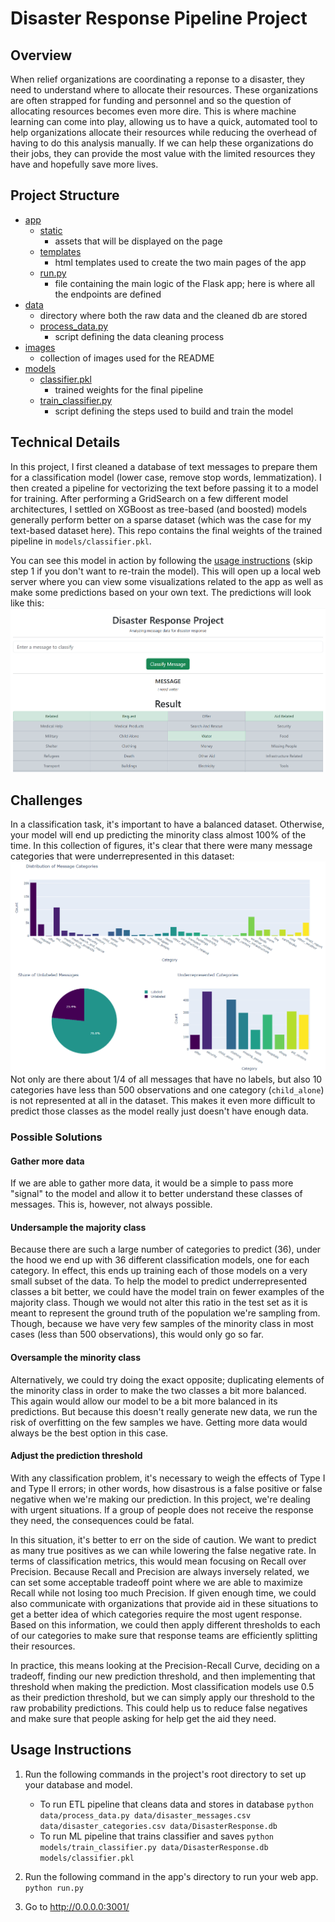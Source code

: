 # Disaster Response Pipeline Project
## Overview
When relief organizations are coordinating a reponse to a disaster, they need to understand where to allocate their resources. These organizations are often strapped for funding and personnel and so the question of allocating resources becomes even more dire. This is where machine learning can come into play, allowing us to have a quick, automated tool to help organizations allocate their resources while reducing the overhead of having to do this analysis manually. If we can help these organizations do their jobs, they can provide the most value with the limited resources they have and hopefully save more lives.

## Project Structure
- [app](app)
    - [static](app/static)
        - assets that will be displayed on the page
    - [templates](app/templates)
        - html templates used to create the two main pages of the app
    - [run.py](app/run.py)
        - file containing the main logic of the Flask app; here is where all the endpoints are defined
- [data](data)
    - directory where both the raw data and the cleaned db are stored
    - [process_data.py](data/process_data.py)
        - script defining the data cleaning process 
- [images](images)
    - collection of images used for the README
- [models](models)
    - [classifier.pkl](models/classifier.pkl)
        - trained weights for the final pipeline
    - [train_classifier.py](models/train_classifier.py)
        - script defining the steps used to build and train the model

## Technical Details
In this project, I first cleaned a database of text messages to prepare them for a classification model (lower case, remove stop words, lemmatization). I then created a pipeline for vectorizing the text before passing it to a model for training. After performing a GridSearch on a few different model architectures, I settled on XGBoost as tree-based (and boosted) models generally perform better on a sparse dataset (which was the case for my text-based dataset here). This repo contains the final weights of the trained pipeline in `models/classifier.pkl`. 

You can see this model in action by following the [usage instructions](#usage-instructions) (skip step 1 if you don't want to re-train the model). This will open up a local web server where you can view some visualizations related to the app as well as make some predictions based on your own text. The predictions will look like this:
![Web page showing a text input at the top, then displaying the prediciton results of that input](images/prediction.png)

## Challenges
In a classification task, it's important to have a balanced dataset. Otherwise, your model will end up predicting the minority class almost 100% of the time. In this collection of figures, it's clear that there were many message categories that were underrepresented in this dataset:
![Two bar charts and a pie chart showing information about the dataset](images/visualization.png)
Not only are there about 1/4 of all messages that have no labels, but also 10 categories have less than 500 observations and one category (`child_alone`) is not represented at all in the dataset. This makes it even more difficult to predict those classes as the model really just doesn't have enough data.

### Possible Solutions
#### Gather more data
If we are able to gather more data, it would be a simple to pass more "signal" to the model and allow it to better understand these classes of messages. This is, however, not always possible.
#### Undersample the majority class
Because there are such a large number of categories to predict (36), under the hood we end up with 36 different classification models, one for each category. In effect, this ends up training each of those models on a very small subset of the data. To help the model to predict underrepresented classes a bit better, we could have the model train on fewer examples of the majority class. Though we would not alter this ratio in the test set as it is meant to represent the ground truth of the population we're sampling from. Though, because we have very few samples of the minority class in most cases (less than 500 observations), this would only go so far.
#### Oversample the minority class
Alternatively, we could try doing the exact opposite; duplicating elements of the minority class in order to make the two classes a bit more balanced. This again would allow our model to be a bit more balanced in its predictions. But because this doesn't really generate new data, we run the risk of overfitting on the few samples we have. Getting more data would always be the best option in this case.
#### Adjust the prediction threshold
With any classification problem, it's necessary to weigh the effects of Type I and Type II errors; in other words, how disastrous is a false positive or false negative when we're making our prediction. In this project, we're dealing with urgent situations. If a group of people does not receive the response they need, the consequences could be fatal. 

In this situation, it's better to err on the side of caution. We want to predict as many true positives as we can while lowering the false negative rate. In terms of classification metrics, this would mean focusing on Recall over Precision. Because Recall and Precision are always inversely related, we can set some acceptable tradeoff point where we are able to maximize Recall while not losing too much Precision. If given enough time, we could also communicate with organizations that provide aid in these situations to get a better idea of which categories require the most ugent response. Based on this information, we could then apply different thresholds to each of our categories to make sure that response teams are efficiently splitting their resources.

In practice, this means looking at the Precision-Recall Curve, deciding on a tradeoff, finding our new prediction threshold, and then implementing that threshold when making the prediction. Most classification models use 0.5 as their prediction threshold, but we can simply apply our threshold to the raw probability predictions. This could help us to reduce false negatives and make sure that people asking for help get the aid they need.
## Usage Instructions
1. Run the following commands in the project's root directory to set up your database and model.

    - To run ETL pipeline that cleans data and stores in database
        `python data/process_data.py data/disaster_messages.csv data/disaster_categories.csv data/DisasterResponse.db`
    - To run ML pipeline that trains classifier and saves
        `python models/train_classifier.py data/DisasterResponse.db models/classifier.pkl`

2. Run the following command in the app's directory to run your web app.
    `python run.py`

3. Go to http://0.0.0.0:3001/

